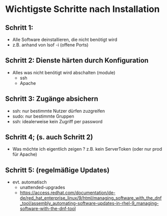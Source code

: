 # Wichtigste Schritte nach Installation 

## Schritt 1:

  * Alle Software deinstallieren, die nicht benötigt wird
  * z.B. anhand von lsof -i (offene Ports)

## Schritt 2: Dienste härten durch Konfiguration 

  * Alles was nicht benötigt wird abschalten (module) 
    * ssh
    * Apache
   
## Schritt 3: Zugänge absichern 

  * ssh: nur bestimmte Nutzer dürfen zuzgreifen
  * sudo: nur bestimmte Gruppen
  * ssh: idealerweise kein Zugriff per password

## Schritt 4; (s. auch Schritt 2)

  * Was möchte ich eigentlich zeigen ? z.B. kein ServerToken (oder nur prod für Apache)

## Schritt 5: (regelmäßige Updates) 

  * evt. automatisch
    * unattended-upgrades
    * https://access.redhat.com/documentation/de-de/red_hat_enterprise_linux/9/html/managing_software_with_the_dnf_tool/assembly_automating-software-updates-in-rhel-9_managing-software-with-the-dnf-tool
